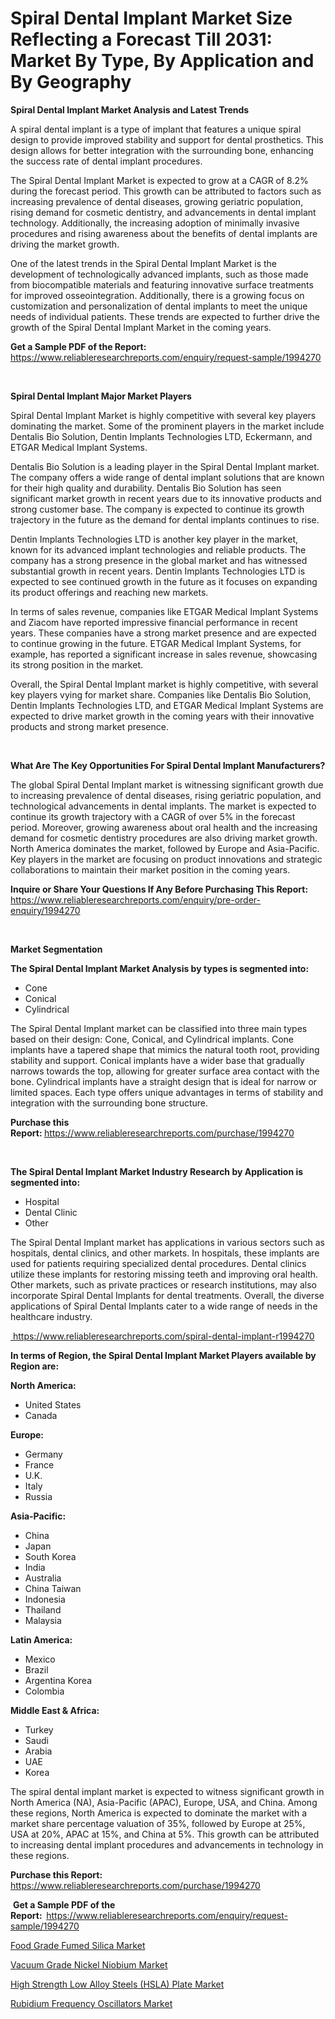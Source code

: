 <p><h1>Spiral Dental Implant Market Size Reflecting a Forecast Till 2031: Market By Type, By Application and By Geography</h1></p><p><strong>Spiral Dental Implant Market Analysis and Latest Trends</strong></p>
<p><p>A spiral dental implant is a type of implant that features a unique spiral design to provide improved stability and support for dental prosthetics. This design allows for better integration with the surrounding bone, enhancing the success rate of dental implant procedures.</p><p>The Spiral Dental Implant Market is expected to grow at a CAGR of 8.2% during the forecast period. This growth can be attributed to factors such as increasing prevalence of dental diseases, growing geriatric population, rising demand for cosmetic dentistry, and advancements in dental implant technology. Additionally, the increasing adoption of minimally invasive procedures and rising awareness about the benefits of dental implants are driving the market growth.</p><p>One of the latest trends in the Spiral Dental Implant Market is the development of technologically advanced implants, such as those made from biocompatible materials and featuring innovative surface treatments for improved osseointegration. Additionally, there is a growing focus on customization and personalization of dental implants to meet the unique needs of individual patients. These trends are expected to further drive the growth of the Spiral Dental Implant Market in the coming years.</p></p>
<p><strong>Get a Sample PDF of the Report:&nbsp;</strong> <a href="https://www.reliableresearchreports.com/enquiry/request-sample/1994270">https://www.reliableresearchreports.com/enquiry/request-sample/1994270</a></p>
<p>&nbsp;</p>
<p><strong>Spiral Dental Implant Major Market Players</strong></p>
<p><p>Spiral Dental Implant Market is highly competitive with several key players dominating the market. Some of the prominent players in the market include Dentalis Bio Solution, Dentin Implants Technologies LTD, Eckermann, and ETGAR Medical Implant Systems.</p><p>Dentalis Bio Solution is a leading player in the Spiral Dental Implant market. The company offers a wide range of dental implant solutions that are known for their high quality and durability. Dentalis Bio Solution has seen significant market growth in recent years due to its innovative products and strong customer base. The company is expected to continue its growth trajectory in the future as the demand for dental implants continues to rise.</p><p>Dentin Implants Technologies LTD is another key player in the market, known for its advanced implant technologies and reliable products. The company has a strong presence in the global market and has witnessed substantial growth in recent years. Dentin Implants Technologies LTD is expected to see continued growth in the future as it focuses on expanding its product offerings and reaching new markets.</p><p>In terms of sales revenue, companies like ETGAR Medical Implant Systems and Ziacom have reported impressive financial performance in recent years. These companies have a strong market presence and are expected to continue growing in the future. ETGAR Medical Implant Systems, for example, has reported a significant increase in sales revenue, showcasing its strong position in the market.</p><p>Overall, the Spiral Dental Implant market is highly competitive, with several key players vying for market share. Companies like Dentalis Bio Solution, Dentin Implants Technologies LTD, and ETGAR Medical Implant Systems are expected to drive market growth in the coming years with their innovative products and strong market presence.</p></p>
<p>&nbsp;</p>
<p><strong>What Are The Key Opportunities For Spiral Dental Implant Manufacturers?</strong></p>
<p><p>The global Spiral Dental Implant market is witnessing significant growth due to increasing prevalence of dental diseases, rising geriatric population, and technological advancements in dental implants. The market is expected to continue its growth trajectory with a CAGR of over 5% in the forecast period. Moreover, growing awareness about oral health and the increasing demand for cosmetic dentistry procedures are also driving market growth. North America dominates the market, followed by Europe and Asia-Pacific. Key players in the market are focusing on product innovations and strategic collaborations to maintain their market position in the coming years.</p></p>
<p><strong>Inquire or Share Your Questions If Any Before Purchasing This Report:</strong> <a href="https://www.reliableresearchreports.com/enquiry/pre-order-enquiry/1994270">https://www.reliableresearchreports.com/enquiry/pre-order-enquiry/1994270</a></p>
<p>&nbsp;</p>
<p><strong>Market Segmentation</strong></p>
<p><strong>The Spiral Dental Implant Market Analysis by types is segmented into:</strong></p>
<p><ul><li>Cone</li><li>Conical</li><li>Cylindrical</li></ul></p>
<p><p>The Spiral Dental Implant market can be classified into three main types based on their design: Cone, Conical, and Cylindrical implants. Cone implants have a tapered shape that mimics the natural tooth root, providing stability and support. Conical implants have a wider base that gradually narrows towards the top, allowing for greater surface area contact with the bone. Cylindrical implants have a straight design that is ideal for narrow or limited spaces. Each type offers unique advantages in terms of stability and integration with the surrounding bone structure.</p></p>
<p><strong>Purchase this Report:&nbsp;</strong><a href="https://www.reliableresearchreports.com/purchase/1994270">https://www.reliableresearchreports.com/purchase/1994270</a></p>
<p>&nbsp;</p>
<p><strong>The Spiral Dental Implant Market Industry Research by Application is segmented into:</strong></p>
<p><ul><li>Hospital</li><li>Dental Clinic</li><li>Other</li></ul></p>
<p><p>The Spiral Dental Implant market has applications in various sectors such as hospitals, dental clinics, and other markets. In hospitals, these implants are used for patients requiring specialized dental procedures. Dental clinics utilize these implants for restoring missing teeth and improving oral health. Other markets, such as private practices or research institutions, may also incorporate Spiral Dental Implants for dental treatments. Overall, the diverse applications of Spiral Dental Implants cater to a wide range of needs in the healthcare industry.</p></p>
<p><a href="https://www.reliableresearchreports.com/spiral-dental-implant-r1994270">&nbsp;https://www.reliableresearchreports.com/spiral-dental-implant-r1994270</a></p>
<p><strong>In terms of Region, the Spiral Dental Implant Market Players available by Region are:</strong></p>
<p>
    <p> <strong> North America: </strong>
        <ul>
            <li>United States</li>
            <li>Canada</li>
        </ul>
        </p> 
    <p> <strong> Europe: </strong>
        <ul>
            <li>Germany</li>
            <li>France</li>
            <li>U.K.</li>
            <li>Italy</li>
            <li>Russia</li>
        </ul>
        </p> 
    <p> <strong> Asia-Pacific: </strong>
        <ul>
            <li>China</li>
            <li>Japan</li>
            <li>South Korea</li>
            <li>India</li>
            <li>Australia</li>
            <li>China Taiwan</li>
            <li>Indonesia</li>
            <li>Thailand</li>
            <li>Malaysia</li>
        </ul>
        </p> 
    <p> <strong> Latin America: </strong>
        <ul>
            <li>Mexico</li>
            <li>Brazil</li>
            <li>Argentina Korea</li>
            <li>Colombia</li>
        </ul>
        </p> 
    <p> <strong> Middle East & Africa: </strong>
        <ul>
            <li>Turkey</li>
            <li>Saudi</li>
            <li>Arabia</li>
            <li>UAE</li>
            <li>Korea</li>
        </ul>
    </p>
    </p>
<p><p>The spiral dental implant market is expected to witness significant growth in North America (NA), Asia-Pacific (APAC), Europe, USA, and China. Among these regions, North America is expected to dominate the market with a market share percentage valuation of 35%, followed by Europe at 25%, USA at 20%, APAC at 15%, and China at 5%. This growth can be attributed to increasing dental implant procedures and advancements in technology in these regions.</p></p>
<p><strong>Purchase this Report: </strong><a href="https://www.reliableresearchreports.com/purchase/1994270">https://www.reliableresearchreports.com/purchase/1994270</a></p>
<p>&nbsp;<strong>Get a Sample PDF of the Report:&nbsp;&nbsp;</strong><a href="https://www.reliableresearchreports.com/enquiry/request-sample/1994270">https://www.reliableresearchreports.com/enquiry/request-sample/1994270</a></p>
<p><strong></strong></p>
<p><p><a href="https://extreme-scabiosa-c81.notion.site/Food-Grade-Fumed-Silica-Market-Outlook-Industry-Overview-and-Forecast-2024-to-2031-73bba38964e4494cad87ebb47ca79b8f">Food Grade Fumed Silica Market</a></p><p><a href="https://carnation-joke-41f.notion.site/Vacuum-Grade-Nickel-Niobium-Market-Exploring-Market-Share-Market-Trends-and-Future-Growth-31514620641b4798b5962b9bfb9d15fc">Vacuum Grade Nickel Niobium Market</a></p><p><a href="https://adventurous-uranium-ef9.notion.site/High-Strength-Low-Alloy-Steels-HSLA-Plate-Market-Outlook-Industry-Overview-and-Forecast-2024-to--4b74648b4df44ceea044f29581b76d02">High Strength Low Alloy Steels (HSLA) Plate Market</a></p><p><a href="https://view.publitas.com/reportprime-1/rubidium-frequency-oscillators-market-share-evolution-and-market-growth-trends-2024-2031/">Rubidium Frequency Oscillators Market</a></p></p>